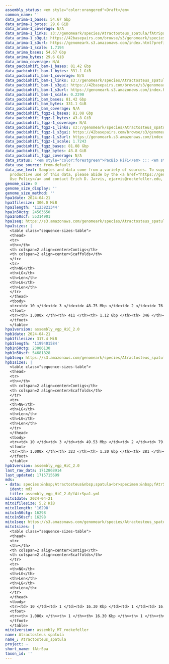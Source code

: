 ```yaml
---
assembly_status: <em style="color:orangered">Draft</em>
common_name: ''
data_arima-1_bases: 54.67 Gbp
data_arima-1_bytes: 29.6 GiB
data_arima-1_coverage: N/A
data_arima-1_links: s3://genomeark/species/Atractosteus_spatula/fAtrSpa1/genomic_data/arima/<br>
data_arima-1_s3gui: https://42basepairs.com/browse/s3/genomeark/species/Atractosteus_spatula/fAtrSpa1/genomic_data/arima/
data_arima-1_s3url: https://genomeark.s3.amazonaws.com/index.html?prefix=species/Atractosteus_spatula/fAtrSpa1/genomic_data/arima/
data_arima-1_scale: 1.7194
data_arima_bases: 54.67 Gbp
data_arima_bytes: 29.6 GiB
data_arima_coverage: N/A
data_pacbiohifi_bam-1_bases: 81.42 Gbp
data_pacbiohifi_bam-1_bytes: 331.1 GiB
data_pacbiohifi_bam-1_coverage: N/A
data_pacbiohifi_bam-1_links: s3://genomeark/species/Atractosteus_spatula/fAtrSpa1/genomic_data/pacbio_hifi/<br>
data_pacbiohifi_bam-1_s3gui: https://42basepairs.com/browse/s3/genomeark/species/Atractosteus_spatula/fAtrSpa1/genomic_data/pacbio_hifi/
data_pacbiohifi_bam-1_s3url: https://genomeark.s3.amazonaws.com/index.html?prefix=species/Atractosteus_spatula/fAtrSpa1/genomic_data/pacbio_hifi/
data_pacbiohifi_bam-1_scale: 0.2290
data_pacbiohifi_bam_bases: 81.42 Gbp
data_pacbiohifi_bam_bytes: 331.1 GiB
data_pacbiohifi_bam_coverage: N/A
data_pacbiohifi_fqgz-1_bases: 81.08 Gbp
data_pacbiohifi_fqgz-1_bytes: 43.8 GiB
data_pacbiohifi_fqgz-1_coverage: N/A
data_pacbiohifi_fqgz-1_links: s3://genomeark/species/Atractosteus_spatula/fAtrSpa1/genomic_data/pacbio_hifi/<br>
data_pacbiohifi_fqgz-1_s3gui: https://42basepairs.com/browse/s3/genomeark/species/Atractosteus_spatula/fAtrSpa1/genomic_data/pacbio_hifi/
data_pacbiohifi_fqgz-1_s3url: https://genomeark.s3.amazonaws.com/index.html?prefix=species/Atractosteus_spatula/fAtrSpa1/genomic_data/pacbio_hifi/
data_pacbiohifi_fqgz-1_scale: 1.7243
data_pacbiohifi_fqgz_bases: 81.08 Gbp
data_pacbiohifi_fqgz_bytes: 43.8 GiB
data_pacbiohifi_fqgz_coverage: N/A
data_status: '<em style="color:forestgreen">PacBio HiFi</em> ::: <em style="color:forestgreen">Arima</em>'
data_use_source: from-default
data_use_text: Samples and data come from a variety of sources. To support fair and
  productive use of this data, please abide by the <a href="https://genome10k.soe.ucsc.edu/data-use-policies/">Data
  Use Policy</a> and contact Erich D. Jarvis, ejarvis@rockefeller.edu, with any questions.
genome_size: 0
genome_size_display: ''
genome_size_method: ''
hpa1date: 2024-04-21
hpa1filesize: 306.0 MiB
hpa1length: '1123821344'
hpa1n50ctg: 24563650
hpa1n50scf: 55314901
hpa1seq: https://s3.amazonaws.com/genomeark/species/Atractosteus_spatula/fAtrSpa1/assembly_vgp_HiC_2.0/fAtrSpa1.HiC.hap1.20240421.fasta.gz
hpa1sizes: |
  <table class="sequence-sizes-table">
  <thead>
  <tr>
  <th></th>
  <th colspan=2 align=center>Contigs</th>
  <th colspan=2 align=center>Scaffolds</th>
  </tr>
  <tr>
  <th>NG</th>
  <th>LG</th>
  <th>Len</th>
  <th>LG</th>
  <th>Len</th>
  </tr>
  </thead>
  <tbody>
  <tr><td> 10 </td><td> 3 </td><td> 48.75 Mbp </td><td> 2 </td><td> 76.71 Mbp </td></tr><tr><td> 20 </td><td> 5 </td><td> 39.48 Mbp </td><td> 3 </td><td> 74.80 Mbp </td></tr><tr><td> 30 </td><td> 8 </td><td> 33.86 Mbp </td><td> 5 </td><td> 65.43 Mbp </td></tr><tr><td> 40 </td><td> 12 </td><td> 28.57 Mbp </td><td> 7 </td><td> 62.18 Mbp </td></tr><tr style="background-color:#cccccc;"><td> 50 </td><td> 16 </td><td style="background-color:#88ff88;"> 24.56 Mbp </td><td> 9 </td><td style="background-color:#88ff88;"> 55.31 Mbp </td></tr><tr><td> 60 </td><td> 21 </td><td> 21.07 Mbp </td><td> 11 </td><td> 46.49 Mbp </td></tr><tr><td> 70 </td><td> 27 </td><td> 16.46 Mbp </td><td> 13 </td><td> 38.75 Mbp </td></tr><tr><td> 80 </td><td> 37 </td><td> 9.55 Mbp </td><td> 19 </td><td> 17.00 Mbp </td></tr><tr><td> 90 </td><td> 57 </td><td> 2.30 Mbp </td><td> 28 </td><td> 7.14 Mbp </td></tr><tr><td> 100 </td><td> 411 </td><td> 11.39 Kbp </td><td> 346 </td><td> 11.39 Kbp </td></tr></tbody>
  <tfoot>
  <tr><th> 1.000x </th><th> 411 </th><th> 1.12 Gbp </th><th> 346 </th><th> 1.12 Gbp </th></tr>
  </tfoot>
  </table>
hpa1version: assembly_vgp_HiC_2.0
hpb1date: 2024-04-21
hpb1filesize: 317.4 MiB
hpb1length: '1199401584'
hpb1n50ctg: 23006130
hpb1n50scf: 54681828
hpb1seq: https://s3.amazonaws.com/genomeark/species/Atractosteus_spatula/fAtrSpa1/assembly_vgp_HiC_2.0/fAtrSpa1.HiC.hap2.20240421.fasta.gz
hpb1sizes: |
  <table class="sequence-sizes-table">
  <thead>
  <tr>
  <th></th>
  <th colspan=2 align=center>Contigs</th>
  <th colspan=2 align=center>Scaffolds</th>
  </tr>
  <tr>
  <th>NG</th>
  <th>LG</th>
  <th>Len</th>
  <th>LG</th>
  <th>Len</th>
  </tr>
  </thead>
  <tbody>
  <tr><td> 10 </td><td> 3 </td><td> 49.53 Mbp </td><td> 2 </td><td> 79.37 Mbp </td></tr><tr><td> 20 </td><td> 6 </td><td> 38.25 Mbp </td><td> 4 </td><td> 74.65 Mbp </td></tr><tr><td> 30 </td><td> 9 </td><td> 31.57 Mbp </td><td> 5 </td><td> 65.16 Mbp </td></tr><tr><td> 40 </td><td> 13 </td><td> 27.17 Mbp </td><td> 7 </td><td> 65.09 Mbp </td></tr><tr style="background-color:#cccccc;"><td> 50 </td><td> 18 </td><td style="background-color:#88ff88;"> 23.01 Mbp </td><td> 9 </td><td style="background-color:#88ff88;"> 54.68 Mbp </td></tr><tr><td> 60 </td><td> 24 </td><td> 18.13 Mbp </td><td> 12 </td><td> 44.25 Mbp </td></tr><tr><td> 70 </td><td> 30 </td><td> 17.08 Mbp </td><td> 16 </td><td> 19.29 Mbp </td></tr><tr><td> 80 </td><td> 40 </td><td> 9.58 Mbp </td><td> 22 </td><td> 17.71 Mbp </td></tr><tr><td> 90 </td><td> 60 </td><td> 2.89 Mbp </td><td> 33 </td><td> 6.79 Mbp </td></tr><tr><td> 100 </td><td> 323 </td><td> 18.98 Kbp </td><td> 281 </td><td> 18.98 Kbp </td></tr></tbody>
  <tfoot>
  <tr><th> 1.000x </th><th> 323 </th><th> 1.20 Gbp </th><th> 281 </th><th> 1.20 Gbp </th></tr>
  </tfoot>
  </table>
hpb1version: assembly_vgp_HiC_2.0
last_raw_data: 1712868914
last_updated: 1715715699
mds:
- data: species:&nbsp;Atractosteus&nbsp;spatula<br>specimen:&nbsp;fAtrSpa1<br>projects:&nbsp;<br>&nbsp;&nbsp;-&nbsp;vgp<br>assembled_by_group:&nbsp;Rockefeller<br>data_location:&nbsp;S3<br>release_to:&nbsp;S3<br>combine_for_curation:&nbsp;true<br>hap1:&nbsp;s3://genomeark/species/Atractosteus_spatula/fAtrSpa1/assembly_vgp_HiC_2.0/fAtrSpa1.HiC.hap1.20240421.fasta.gz<br>hap2:&nbsp;s3://genomeark/species/Atractosteus_spatula/fAtrSpa1/assembly_vgp_HiC_2.0/fAtrSpa1.HiC.hap2.20240421.fasta.gz<br>pretext_hap1:&nbsp;s3://genomeark/species/Atractosteus_spatula/fAtrSpa1/assembly_vgp_HiC_2.0/evaluation/hap1/pretext/fAtrSpa1_hap1_s2.pretext<br>pretext_hap2:&nbsp;s3://genomeark/species/Atractosteus_spatula/fAtrSpa1/assembly_vgp_HiC_2.0/evaluation/hap2/pretext/fAtrSpa1_hap2_s2.pretext<br>kmer_spectra_img:&nbsp;s3://genomeark/species/Atractosteus_spatula/fAtrSpa1/assembly_vgp_HiC_2.0/evaluation/merqury/fAtrSpa1_png/<br>pacbio_read_dir:&nbsp;s3://genomeark/species/Atractosteus_spatula/fAtrSpa1/genomic_data/pacbio_hifi/<br>pacbio_read_type:&nbsp;hifi<br>hic_read_dir:&nbsp;s3://genomeark/species/Atractosteus_spatula/fAtrSpa1/genomic_data/arima/<br>mito:&nbsp;s3://genomeark/species/Atractosteus_spatula/fAtrSpa1/assembly_MT_rockefeller/fAtrSpa1.MT.20240421.fasta.gz<br>pipeline:&nbsp;<br>&nbsp;&nbsp;-&nbsp;hifiasm&nbsp;(0.19.8+galaxy0)<br>&nbsp;&nbsp;-&nbsp;yahs&nbsp;(1.2a.2+galaxy1)<br>notes:&nbsp;This&nbsp;was&nbsp;a&nbsp;Hifiasm-HiC&nbsp;assembly&nbsp;of&nbsp;fAtrSpa1,&nbsp;resulting&nbsp;in&nbsp;two&nbsp;complete&nbsp;haplotypes.&nbsp;HiC&nbsp;scaffolding&nbsp;was&nbsp;performed&nbsp;with&nbsp;YaHS.&nbsp;&nbsp;The&nbsp;HiC&nbsp;prep&nbsp;kit&nbsp;used&nbsp;was&nbsp;Arima&nbsp;library&nbsp;prep.&nbsp;The&nbsp;HiC&nbsp;reads&nbsp;needed&nbsp;to&nbsp;have&nbsp;5&nbsp;bp&nbsp;trimmed&nbsp;from&nbsp;the&nbsp;5'&nbsp;end&nbsp;due&nbsp;to&nbsp;adapter&nbsp;left&nbsp;over&nbsp;from&nbsp;the&nbsp;Arima&nbsp;library&nbsp;prep&nbsp;kit.&nbsp;<br>
  ident: md3
  title: assembly_vgp_HiC_2.0/fAtrSpa1.yml
mito1date: 2024-04-21
mito1filesize: 5.2 KiB
mito1length: '16298'
mito1n50ctg: 16298
mito1n50scf: 16298
mito1seq: https://s3.amazonaws.com/genomeark/species/Atractosteus_spatula/fAtrSpa1/assembly_MT_rockefeller/fAtrSpa1.MT.20240421.fasta.gz
mito1sizes: |
  <table class="sequence-sizes-table">
  <thead>
  <tr>
  <th></th>
  <th colspan=2 align=center>Contigs</th>
  <th colspan=2 align=center>Scaffolds</th>
  </tr>
  <tr>
  <th>NG</th>
  <th>LG</th>
  <th>Len</th>
  <th>LG</th>
  <th>Len</th>
  </tr>
  </thead>
  <tbody>
  <tr><td> 10 </td><td> 1 </td><td> 16.30 Kbp </td><td> 1 </td><td> 16.30 Kbp </td></tr><tr><td> 20 </td><td> 1 </td><td> 16.30 Kbp </td><td> 1 </td><td> 16.30 Kbp </td></tr><tr><td> 30 </td><td> 1 </td><td> 16.30 Kbp </td><td> 1 </td><td> 16.30 Kbp </td></tr><tr><td> 40 </td><td> 1 </td><td> 16.30 Kbp </td><td> 1 </td><td> 16.30 Kbp </td></tr><tr style="background-color:#cccccc;"><td> 50 </td><td> 1 </td><td style="background-color:#ff8888;"> 16.30 Kbp </td><td> 1 </td><td style="background-color:#ff8888;"> 16.30 Kbp </td></tr><tr><td> 60 </td><td> 1 </td><td> 16.30 Kbp </td><td> 1 </td><td> 16.30 Kbp </td></tr><tr><td> 70 </td><td> 1 </td><td> 16.30 Kbp </td><td> 1 </td><td> 16.30 Kbp </td></tr><tr><td> 80 </td><td> 1 </td><td> 16.30 Kbp </td><td> 1 </td><td> 16.30 Kbp </td></tr><tr><td> 90 </td><td> 1 </td><td> 16.30 Kbp </td><td> 1 </td><td> 16.30 Kbp </td></tr><tr><td> 100 </td><td> 1 </td><td> 16.30 Kbp </td><td> 1 </td><td> 16.30 Kbp </td></tr></tbody>
  <tfoot>
  <tr><th> 1.000x </th><th> 1 </th><th> 16.30 Kbp </th><th> 1 </th><th> 16.30 Kbp </th></tr>
  </tfoot>
  </table>
mito1version: assembly_MT_rockefeller
name: Atractosteus spatula
name_: Atractosteus_spatula
project: ~
short_name: fAtrSpa
taxon_id: ''
---
```

